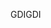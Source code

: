 <span data-ttu-id="46ff9-101">GDI</span><span class="sxs-lookup"><span data-stu-id="46ff9-101">GDI</span></span>